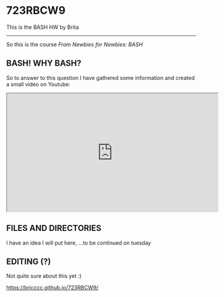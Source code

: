 # 723RBCW9
This is the BASH HW by Brita
***
So this is the course *From Newbies for Newbies: BASH* 
## BASH! WHY BASH?
So to answer to this question I have gathered some information and created a small video on Youtube:

<iframe width="560" height="315" src="https://www.youtube.com/embed/UwA90p9GzGU" ></iframe>


## FILES AND DIRECTORIES
I have an idea I will put here, ...to be continued on tuesday

## EDITING (?)
Not quite sure about this yet :)

https://bricccc.github.io/723RBCW9/

